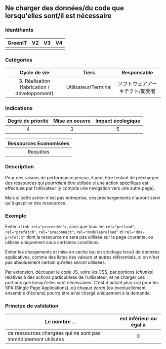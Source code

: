 ## Ne charger des données/du code que lorsqu'elles sont/il est nécessaire

### Identifiants

| GreenIT |  V2  |  V3  |  V4  |
|:-------:|:----:|:----:|:----:|
|      |   |   |      |

### Catégories

| Cycle de vie |  Tiers  |  Responsable  |
|:---------:|:----:|:----:|
| 3. Réalisation (fabrication / développement) | Utilisateur/Terminal | ソフトウェアアーキテクト/開発者 |

### Indications

| Degré de priorité |      Mise en oeuvre       |  Impact écologique    |
|:-------------------:|:-------------------------:|:---------------------:|
| 4 | 3 | 5 |

|Ressources Economisées                                      |
|:----------------------------------------------------------:|
|Requêtes    |

### Description

Pour des raisons de performance perçue,
il peut être tentant de précharger des ressources qui _pourraient_ être utilisée
si une action spécifique est effectuée par l'utilisateur
(y compris une navigation vers une autre page).

Mais si cette action n'est pas entreprise,
ces préchargements n'auront servi qu'à gaspiller des ressources.

### Exemple

Éviter `<link rel="prerender">`,
ainsi que tous les `rel="preload"`, `rel="prefetch"`, `rel="preconnect"`, `rel="modulepreload"` et `rel="dns-prefetch"`
dont la ressource ne sera pas utilisée sur la page courante,
ou utilisée uniquement sous certaines conditions.

Éviter les chargements et mise en cache (ou en stockage local) de données applicatives,
comme des listes des valeurs et autres référentiels,
si on n'est pas absoluement certain qu'elles seront utilisées.

Par extension, découper le code JS, voire les CSS, par portions (_chunks_) relatives à des actions particulières de l'utilisateur,
et ne charger ces portions que lorsqu'elles sont nécessaires.
C'est d'autant plus vrai pour les SPA (Single Page Applications),
où chaque _écran_ (ou éventuellement ensemble d'écrans) pourra être ainsi chargé uniquement à la demande.

### Principe de validation

| Le nombre ... |     est inférieur ou égal à   |  
|-------------------|:-------------------------:|
| de ressources chargées qui ne sont pas immédiatement utilisées |  0 |
